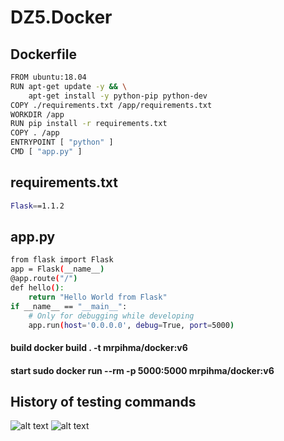 # DZ5.Docker
## Dockerfile
```sh
FROM ubuntu:18.04
RUN apt-get update -y && \
    apt-get install -y python-pip python-dev
COPY ./requirements.txt /app/requirements.txt
WORKDIR /app
RUN pip install -r requirements.txt
COPY . /app
ENTRYPOINT [ "python" ]
CMD [ "app.py" ]
```
## requirements.txt
```sh
Flask==1.1.2
```
## app.py
```sh
from flask import Flask
app = Flask(__name__)
@app.route("/")
def hello():
    return "Hello World from Flask"
if __name__ == "__main__":
    # Only for debugging while developing
    app.run(host='0.0.0.0', debug=True, port=5000)
```

#### build docker build . -t mrpihma/docker:v6
#### start sudo docker run  --rm -p 5000:5000 mrpihma/docker:v6

 ## History of testing commands
![alt text](https://yadi.sk/i/sIBhMkOwy0VyDw)
![alt text](https://yadi.sk/i/8RgnC3hvPZzTIQ)
 